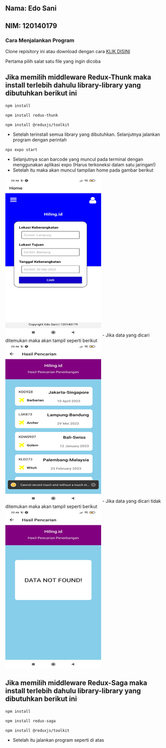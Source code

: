 <h2> Nama: Edo Sani </h2>
<h2> NIM: 120140179 </h2>

### Cara Menjalankan Program
Clone repisitory ini atau download dengan cara [KLIK DISINI](https://github.com/saniji/Tugas-4-PAM/archive/refs/heads/main.zip)

Pertama pilih salat satu file yang ingin dicoba
## Jika memilih middleware Redux-Thunk maka install terlebih dahulu library-library yang dibutuhkan berikut ini
```
npm install
```
```
npm install redux-thunk
```
```
npm install @reduxjs/toolkit
```

- Setelah terinstall semua library yang dibutuhkan. Selanjutnya jalankan program dengan perintah

```
npx expo start
```

- Selanjutnya scan barcode yang muncul pada terminal dengan menggunakan aplikasi expo (Harus terkoneksi dalam satu jaringan!)
- Setelah itu maka akan muncul tampilan home pada gambar berikut
<img src="https://github.com/saniji/Tugas-4-PAM/blob/main/Image/tampilan_home.jpg" width="300" height="500">
- Jika data yang dicari ditemukan maka akan tampil seperti berikut
<img src="https://github.com/saniji/Tugas-4-PAM/blob/main/Image/tampilan_daftar_pesawat_tujuan.jpg" width="300" height="500">
- Jika data yang dicari tidak ditemukan maka akan tampil seperti berikut
<img src="https://github.com/saniji/Tugas-4-PAM/blob/main/Image/tampilan_data_tidak_ditemukan.jpg" width="300" height="500">

## Jika memilih middleware Redux-Saga maka install terlebih dahulu library-library yang dibutuhkan berikut ini
```
npm install
```
```
npm install redux-saga
```
```
npm install @reduxjs/toolkit
```
- Setelah itu jalankan program seperti di atas
